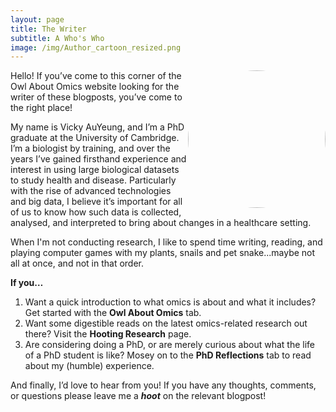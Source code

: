 ```yaml
---
layout: page
title: The Writer
subtitle: A Who's Who
image: /img/Author_cartoon_resized.png
---
```


<p align="left">
  <img width="220" height="220" style="float: right; border-radius:50%" src="https://raw.githubusercontent.com/vauyeung38/vauyeung38.github.io/master/img/Author_cartoon_lightened.png" />Hello! If you’ve come to this corner of the Owl About Omics website looking for the writer of these blogposts, you’ve come to the right place!

  My name is Vicky AuYeung, and I’m a PhD graduate at the University of Cambridge. I’m a biologist by training, and over the years I’ve gained firsthand experience and interest in using large biological datasets to study health and disease. Particularly with the rise of advanced technologies and big data, I believe it’s important for all of us to know how such data is collected, analysed, and interpreted to bring about changes in a healthcare setting.
</p>

When I'm not conducting research, I like to spend time writing, reading, and playing computer games with my plants, snails and pet snake...maybe not all at once, and not in that order.

**If you…**

1. Want a quick introduction to what omics is about and what it includes? Get started with the **Owl About Omics** tab.
2. Want some digestible reads on the latest omics-related research out there? Visit the **Hooting Research** page.
3. Are considering doing a PhD, or are merely curious about what the life of a PhD student is like? Mosey on to the **PhD Reflections** tab to read about my (humble) experience.

And finally, I’d love to hear from you! If you have any thoughts, comments, or questions please leave me a **_hoot_** on the relevant blogpost!
